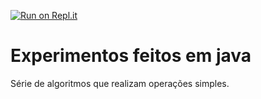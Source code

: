 [![Run on Repl.it](https://repl.it/badge/github/Escowolf/experimentos-java)](https://repl.it/github/Escowolf/experimentos-java)
# Experimentos feitos em java
Série de algoritmos que realizam operações simples. 
